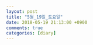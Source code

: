 ```yaml
---
layout: post
title: "5월_19일_토요일"
date: 2018-05-19 21:13:00 +0900
comments: true 
categories: [diary] 
---
```


